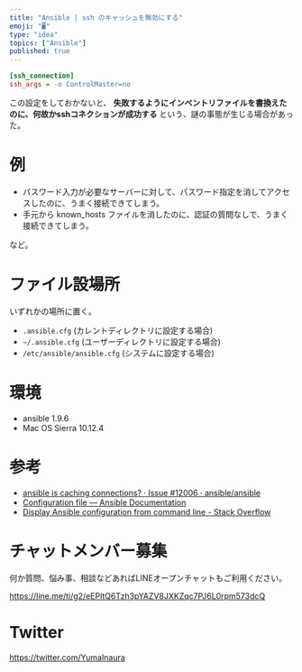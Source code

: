 ```yaml
---
title: "Ansible | ssh のキャッシュを無効にする"
emoji: "🖥"
type: "idea"
topics: ["Ansible"]
published: true
---
```



```:~/.ansible.cfg
[ssh_connection]
ssh_args = -o ControlMaster=no
```

この設定をしておかないと、
**失敗するようにインベントリファイルを書換えたのに、何故かsshコネクションが成功する** という、謎の事態が生じる場合があった。

# 例

- パスワード入力が必要なサーバーに対して、パスワード指定を消してアクセスしたのに、うまく接続できてしまう。
- 手元から known_hosts ファイルを消したのに、認証の質問なしで、うまく接続できてしまう。

など。

# ファイル設場所

いずれかの場所に置く。

- `.ansible.cfg` (カレントディレクトリに設定する場合)
- `~/.ansible.cfg` (ユーザーディレクトリに設定する場合)
- `/etc/ansible/ansible.cfg` (システムに設定する場合)

# 環境

- ansible 1.9.6
- Mac OS Sierra 10.12.4

# 参考

- [ansible is caching connections? · Issue #12006 · ansible/ansible](https://github.com/ansible/ansible/issues/12006)
- [Configuration file — Ansible Documentation](http://docs.ansible.com/ansible/intro_configuration.html)
- [Display Ansible configuration from command line - Stack Overflow](https://stackoverflow.com/questions/32392448/display-ansible-configuration-from-command-line)









<!-- Update From Qiita API -->

# チャットメンバー募集


何か質問、悩み事、相談などあればLINEオープンチャットもご利用ください。

https://line.me/ti/g2/eEPltQ6Tzh3pYAZV8JXKZqc7PJ6L0rpm573dcQ





# Twitter


https://twitter.com/YumaInaura


<!-- Update From Qiita API -->


